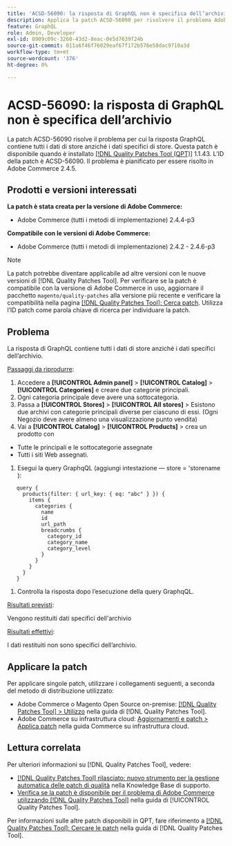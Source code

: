 ```yaml
---
title: 'ACSD-56090: la risposta di GraphQL non è specifica dell’archivio'
description: Applica la patch ACSD-56090 per risolvere il problema Adobe Commerce, in cui la risposta GraphQL contiene tutti i dati di store anziché i dati specifici dell’archivio.
feature: GraphQL
role: Admin, Developer
exl-id: 0909c09c-3260-43d2-8eac-0e5d7639f24b
source-git-commit: 011a6f46f76029eaf67f172b576e58dac9710a3d
workflow-type: tm+mt
source-wordcount: '376'
ht-degree: 0%

---
```


# ACSD-56090: la risposta di GraphQL non è specifica dell’archivio

La patch ACSD-56090 risolve il problema per cui la risposta GraphQL contiene tutti i dati di store anziché i dati specifici di store. Questa patch è disponibile quando è installato [[!DNL Quality Patches Tool (QPT)]](https://experienceleague.adobe.com/it/docs/commerce-operations/tools/quality-patches-tool/quality-patches-tool-to-self-serve-quality-patches) 1.1.43. L’ID della patch è ACSD-56090. Il problema è pianificato per essere risolto in Adobe Commerce 2.4.5.

## Prodotti e versioni interessati

**La patch è stata creata per la versione di Adobe Commerce:**

* Adobe Commerce (tutti i metodi di implementazione) 2.4.4-p3

**Compatibile con le versioni di Adobe Commerce:**

* Adobe Commerce (tutti i metodi di implementazione) 2.4.2 - 2.4.6-p3

>[!NOTE]
>
>La patch potrebbe diventare applicabile ad altre versioni con le nuove versioni di [!DNL Quality Patches Tool]. Per verificare se la patch è compatibile con la versione di Adobe Commerce in uso, aggiornare il pacchetto `magento/quality-patches` alla versione più recente e verificare la compatibilità nella pagina [[!DNL Quality Patches Tool]: Cerca patch](https://experienceleague.adobe.com/tools/commerce-quality-patches/index.html?lang=it). Utilizza l’ID patch come parola chiave di ricerca per individuare la patch.

## Problema

La risposta di GraphQL contiene tutti i dati di store anziché i dati specifici dell’archivio.

<u>Passaggi da riprodurre</u>:

1. Accedere a **[!UICONTROL Admin panel]** > **[!UICONTROL Catalog]** > **[!UICONTROL Categories]** e creare due categorie principali.
1. Ogni categoria principale deve avere una sottocategoria.
1. Passa a **[!UICONTROL Stores]** > **[!UICONTROL All stores]** > Esistono due archivi con categorie principali diverse per ciascuno di essi. (Ogni Negozio deve avere almeno una visualizzazione punto vendita)
1. Vai a **[!UICONTROL Catalog]** > **[!UICONTROL Products]** > crea un prodotto con

* Tutte le principali e le sottocategorie assegnate
* Tutti i siti Web assegnati.

1. Esegui la query GraphqQL (aggiungi intestazione — store = &#39;storename ):

```
   query {
     products(filter: { url_key: { eq: "abc" } }) {
       items {
         categories {
           name
           id
           url_path
           breadcrumbs {
             category_id
             category_name
             category_level
           }
         }
       }
     }
   }
```

1. Controlla la risposta dopo l’esecuzione della query GraphqQL.

<u>Risultati previsti</u>:

Vengono restituiti dati specifici dell&#39;archivio

<u>Risultati effettivi</u>:

I dati restituiti non sono specifici dell’archivio.

## Applicare la patch

Per applicare singole patch, utilizzare i collegamenti seguenti, a seconda del metodo di distribuzione utilizzato:

* Adobe Commerce o Magento Open Source on-premise: [[!DNL Quality Patches Tool] > Utilizzo](/help/tools/quality-patches-tool/usage.md) nella guida di [!DNL Quality Patches Tool].
* Adobe Commerce su infrastruttura cloud: [Aggiornamenti e patch > Applica patch](https://experienceleague.adobe.com/docs/commerce-cloud-service/user-guide/develop/upgrade/apply-patches.html?lang=it) nella guida Commerce su infrastruttura cloud.

## Lettura correlata

Per ulteriori informazioni su [!DNL Quality Patches Tool], vedere:

* [[!DNL Quality Patches Tool] rilasciato: nuovo strumento per la gestione automatica delle patch di qualità](https://experienceleague.adobe.com/it/docs/commerce-operations/tools/quality-patches-tool/quality-patches-tool-to-self-serve-quality-patches) nella Knowledge Base di supporto.
* [Verifica se la patch è disponibile per il problema di Adobe Commerce utilizzando  [!DNL Quality Patches Tool]](/help/tools/quality-patches-tool/patches-available-in-qpt/check-patch-for-magento-issue-with-magento-quality-patches.md) nella guida di [!UICONTROL Quality Patches Tool].


Per informazioni sulle altre patch disponibili in QPT, fare riferimento a [[!DNL Quality Patches Tool]: Cercare le patch](https://experienceleague.adobe.com/tools/commerce-quality-patches/index.html?lang=it) nella guida di [!DNL Quality Patches Tool].
